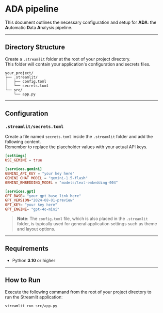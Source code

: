 # ADA pipeline

This document outlines the necessary configuration and setup for
**ADA**: the **A**utomatic **D**ata **A**nalysis pipeline.

------------------------------------------------------------------------

## Directory Structure

Create a `.streamlit` folder at the root of your project directory.\
This folder will contain your application's configuration and secrets
files.

    your_project/
    ├── .streamlit/
    │   ├── config.toml
    │   └── secrets.toml
    └── src/
        └── app.py

------------------------------------------------------------------------

## Configuration

### `.streamlit/secrets.toml`

Create a file named `secrets.toml` inside the `.streamlit` folder and
add the following content.\
Remember to replace the placeholder values with your actual API keys.

``` toml
[settings]
USE_GEMINI = true

[services.gemini]
GEMINI_API_KEY = "your key here"
GEMINI_CHAT_MODEL = "gemini-1.5-flash"
GEMINI_EMBEDDING_MODEL = "models/text-embedding-004"

[services.gpt]
GPT_BASE= "your gpt_base link here"
GPT_VERSION="2024-08-01-preview"
GPT_KEY= "your key here"
GPT_ENGINE= "gpt-4o-mini"
```

> **Note:** The `config.toml` file, which is also placed in the
> `.streamlit` folder, is typically used for general application
> settings such as theme and layout options.

------------------------------------------------------------------------

## Requirements

-   Python **3.10** or higher

------------------------------------------------------------------------

## How to Run

Execute the following command from the root of your project directory to
run the Streamlit application:

``` bash
streamlit run src/app.py
```
